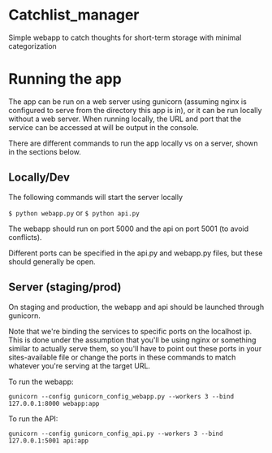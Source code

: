 # Catchlist_manager
Simple webapp to catch thoughts for short-term storage with minimal categorization

# Running the app

The app can be run on a web server using gunicorn (assuming nginx is
configured to serve from the directory this app is in), or it can be run 
locally without a web server. When running locally, the URL and port that 
the service can be accessed at will be output in the console.

There are different commands to run the app locally vs on a server, shown
in the sections below.

## Locally/Dev

The following commands will start the server locally

`$ python webapp.py`
or
`$ python api.py`

The webapp should run on port 5000 and the api on port 5001 (to avoid 
conflicts).

Different ports can be specified in the api.py and webapp.py files, 
but these should generally be open. 

## Server (staging/prod)
On staging and production, the webapp and api should be launched through 
gunicorn.

Note that we're binding the services to specific ports on the localhost ip.
This is done under the assumption that you'll be using nginx or something 
similar to actually serve them, so you'll have to point out these ports in
your sites-available file or change the ports in these commands to match
whatever you're serving at the target URL.

To run the webapp:

`gunicorn --config gunicorn_config_webapp.py --workers 3 --bind 127.0.0.1:8000 webapp:app`

To run the API:

`gunicorn --config gunicorn_config_api.py --workers 3 --bind 127.0.0.1:5001 api:app`

